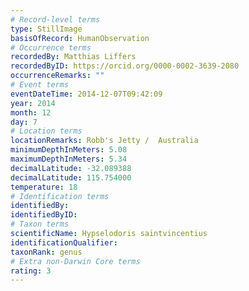```yaml
---
# Record-level terms
type: StillImage
basisOfRecord: HumanObservation
# Occurrence terms
recordedBy: Matthias Liffers
recordedByID: https://orcid.org/0000-0002-3639-2080
occurrenceRemarks: ""
# Event terms
eventDateTime: 2014-12-07T09:42:09
year: 2014
month: 12
day: 7
# Location terms
locationRemarks: Robb's Jetty /  Australia
minimumDepthInMeters: 5.08
maximumDepthInMeters: 5.34
decimalLatitude: -32.089388
decimalLatitude: 115.754000
temperature: 18
# Identification terms
identifiedBy: 
identifiedByID: 
# Taxon terms
scientificName: Hypselodoris saintvincentius
identificationQualifier: 
taxonRank: genus
# Extra non-Darwin Core terms
rating: 3
---
```


